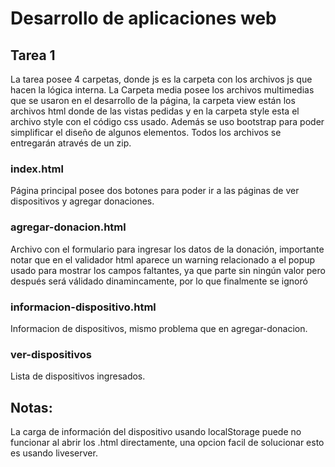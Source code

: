 # Desarrollo de aplicaciones web

## Tarea 1
La tarea posee 4 carpetas, donde js es la carpeta con los archivos js que hacen la lógica interna. La Carpeta media posee los archivos multimedias que se usaron en el desarrollo de la página, la carpeta view están los archivos html donde de las vistas pedidas y en la carpeta style esta el archivo style con el código css usado. Además se uso bootstrap para poder simplificar el diseño de algunos elementos. Todos los archivos se entregarán através de un zip.

### index.html
Página principal posee dos botones para poder ir a las páginas de ver dispositivos y agregar donaciones.
### agregar-donacion.html
Archivo con el formulario para ingresar los datos de la donación, importante notar que en el validador html aparece un warning relacionado a el popup usado para mostrar los campos faltantes, ya que parte sin ningún valor pero después será válidado dinamincamente, por lo que finalmente se ignoró
### informacion-dispositivo.html
Informacion de dispositivos, mismo problema que en agregar-donacion.
### ver-dispositivos
Lista de dispositivos ingresados.


## Notas:
La carga de información del dispositivo usando localStorage puede no funcionar al abrir los .html directamente, una opcion facil de solucionar esto es usando liveserver.